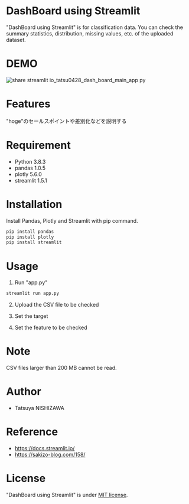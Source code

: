 # DashBoard using Streamlit

"DashBoard using Streamlit" is for classification data. You can check the summary statistics, distribution, missing values, etc. of the uploaded dataset.

# DEMO

![share streamlit io_tatsu0428_dash_board_main_app py](https://user-images.githubusercontent.com/84188861/156354636-1b5d5a83-23f4-4b63-a04d-59dbdea3260d.png)
 
# Features
 
"hoge"のセールスポイントや差別化などを説明する
 
# Requirement

* Python 3.8.3
* pandas 1.0.5
* plotly 5.6.0
* streamlit 1.5.1
 
# Installation
 
Install Pandas, Plotly and Streamlit with pip command.
 
```bash
pip install pandas
pip install plotly
pip install streamlit
```
 
# Usage
 
1. Run "app.py"
 
```bash
streamlit run app.py
```
2. Upload the CSV file to be checked

3. Set the target

4. Set the feature to be checked

# Note
 
CSV files larger than 200 MB cannot be read.
 
# Author

* Tatsuya NISHIZAWA

# Reference

* https://docs.streamlit.io/
* https://sakizo-blog.com/158/

# License

"DashBoard using Streamlit" is under [MIT license](https://en.wikipedia.org/wiki/MIT_License).
 
